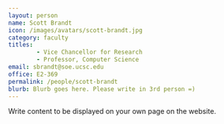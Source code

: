 ```yaml
---
layout: person
name: Scott Brandt
icon: /images/avatars/scott-brandt.jpg
category: faculty
titles: 
        - Vice Chancellor for Research
        - Professor, Computer Science
email: sbrandt@soe.ucsc.edu
office: E2-369
permalink: /people/scott-brandt
blurb: Blurb goes here. Please write in 3rd person =)
---
```


Write content to be displayed on your own page on the website. 
